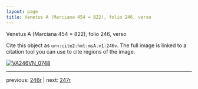 ```yaml
---
layout: page
title: Venetus A (Marciana 454 = 822), folio 246, verso
---
```


Venetus A (Marciana 454 = 822), folio 246, verso

Cite this object as `urn:cite2:hmt:msA.v1:246v`.  The full image is linked to a citation tool you can use to cite regions of the image.

[![VA246VN_0748](http://www.homermultitext.org/iipsrv?IIIF=/project/homer/pyramidal/deepzoom/hmt/vaimg/2017a/VA246VN_0748.tif/full/800,/0/default.jpg)](http://www.homermultitext.org/ict2/?urn=urn:cite2:hmt:vaimg.2017a:VA246VN_0748) 

---

previous:  [246r](../246r/) | next: [247r](../247r/)